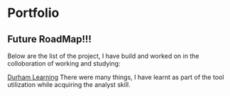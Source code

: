 # Portfolio

## Future RoadMap!!!
Below are the list of the project, I have build and worked on in the colloboration of working and studying:

[Durham Learning](https://github.com/ParvinderKaur014/DATA1202_Assignment5)
There were many things, I have learnt as part of the tool utilization while acquiring the analyst skill.



